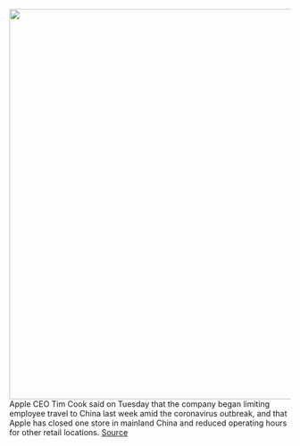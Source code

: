 <img src='https://cdn.vox-cdn.com/thumbor/UnSezZWaqRf7Q_BSu1pmKJYh6EQ=/0x0:2040x1360/1200x800/filters:focal(857x517:1183x843)/cdn.vox-cdn.com/uploads/chorus_image/image/66209872/acastro_180604_1777_apple_wwdc_0004.0.jpg' width='700px' /><br/>
Apple CEO Tim Cook said on Tuesday that the company began limiting employee travel to China last week amid the coronavirus outbreak, and that Apple has closed one store in mainland China and reduced operating hours for other retail locations.
<a href='https://www.theverge.com/2020/1/28/21112650/coronavirus-apple-china-travel-limiting-stores-retail-employee-temperature'> Source <a/>